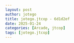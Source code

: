 ```yaml
---
layout: post
author: jotego
title: jotego.jtcop - 6d1d2ef
date: 2025-01-24
categories: [Arcade, jtcop]
tags: [jotego.jtcop]
---
```


